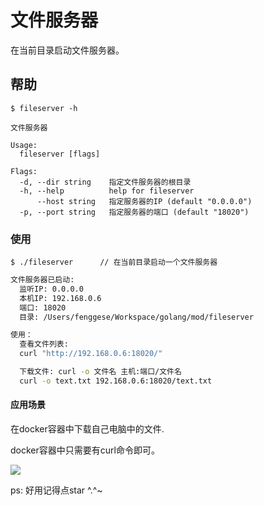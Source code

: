 # 文件服务器

在当前目录启动文件服务器。

## 帮助

```
$ fileserver -h
```

```
文件服务器

Usage:
  fileserver [flags]

Flags:
  -d, --dir string    指定文件服务器的根目录
  -h, --help          help for fileserver
      --host string   指定服务器的IP (default "0.0.0.0")
  -p, --port string   指定服务器的端口 (default "18020")
```

### 使用

```
$ ./fileserver      // 在当前目录启动一个文件服务器
```

```bash
文件服务器已启动:
  监听IP: 0.0.0.0
  本机IP: 192.168.0.6
  端口: 18020
  目录: /Users/fenggese/Workspace/golang/mod/fileserver

使用：
  查看文件列表:
  curl "http://192.168.0.6:18020/"

  下载文件: curl -o 文件名 主机:端口/文件名
  curl -o text.txt 192.168.0.6:18020/text.txt
```

#### 应用场景

在docker容器中下载自己电脑中的文件.

docker容器中只需要有curl命令即可。

<img src="https://github.com/FengGeSe/fileserver/static/micrserver.jpg">




ps: 好用记得点star ^.^~

